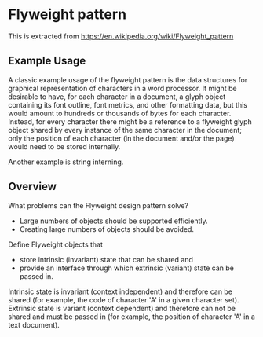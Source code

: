 # Flyweight pattern

This is extracted from https://en.wikipedia.org/wiki/Flyweight_pattern

## Example Usage
A classic example usage of the flyweight pattern is the data structures for graphical representation of characters in a word processor. It might be desirable to have, for each character in a document, a glyph object containing its font outline, font metrics, and other formatting data, but this would amount to hundreds or thousands of bytes for each character. Instead, for every character there might be a reference to a flyweight glyph object shared by every instance of the same character in the document; only the position of each character (in the document and/or the page) would need to be stored internally.

Another example is string interning.

## Overview
What problems can the Flyweight design pattern solve?
* Large numbers of objects should be supported efficiently.
* Creating large numbers of objects should be avoided.

Define Flyweight objects that
* store intrinsic (invariant) state that can be shared and
* provide an interface through which extrinsic (variant) state can be passed in.

Intrinsic state is invariant (context independent) and therefore can be shared (for example, the code of character 'A' in a given character set).
Extrinsic state is variant (context dependent) and therefore can not be shared and must be passed in (for example, the position of character 'A' in a text document).